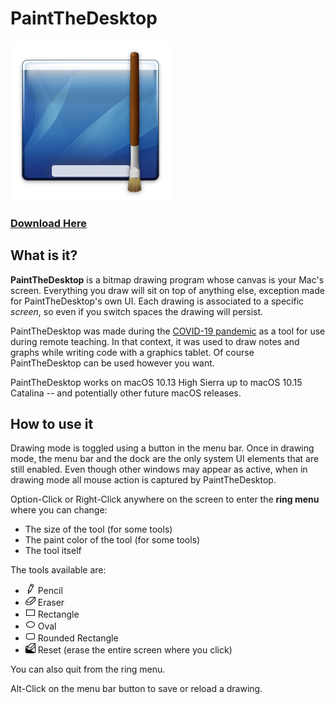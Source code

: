 # PaintTheDesktop

<img src="PaintTheDesktop/Assets.xcassets/AppIcon.appiconset/AppIcon_2_512.png" width=256>

### **[Download Here](https://github.com/shysaur/PaintTheDesktop/releases)**

## What is it?

**PaintTheDesktop** is a bitmap drawing program whose canvas is your Mac's screen.
Everything you draw will sit on top of anything else, exception made for PaintTheDesktop's own UI.
Each drawing is associated to a specific *screen*, so even if you switch spaces
the drawing will persist.

PaintTheDesktop was made during the [COVID-19 pandemic](https://en.wikipedia.org/wiki/COVID-19_pandemic)
as a tool for use during remote teaching. In that context, it was used to draw notes 
and graphs while writing code with a graphics tablet. Of course PaintTheDesktop can be used
however you want.

PaintTheDesktop works on macOS 10.13 High Sierra up to macOS 10.15 Catalina -- and potentially
other future macOS releases.

## How to use it

Drawing mode is toggled using a button in the menu bar. Once in drawing
mode, the menu bar and the dock are the only system UI elements that are still
enabled. Even though other windows may appear as active, when in drawing mode
all mouse action is captured by PaintTheDesktop.

Option-Click or Right-Click anywhere on the screen to enter the **ring menu** where you can
change:

 - The size of the tool (for some tools)
 - The paint color of the tool (for some tools)
 - The tool itself
 
The tools available are:

 - <img src="PaintTheDesktop/Assets.xcassets/PTDToolIconPencil.imageset/PTDToolIconPencil@2x-1.png" width=16> Pencil
 - <img src="PaintTheDesktop/Assets.xcassets/PTDToolIconEraser.imageset/PTDToolIconEraser@2x-1.png" width=16> Eraser
 - <img src="PaintTheDesktop/Assets.xcassets/PTDToolIconRectangle.imageset/PTDToolIconRectangle@2x-1.png" width=16> Rectangle
 - <img src="PaintTheDesktop/Assets.xcassets/PTDToolIconOval.imageset/PTDToolIconOval@2x-1.png" width=16> Oval
 - <img src="PaintTheDesktop/Assets.xcassets/PTDToolIconRoundRect.imageset/PTDToolIconRoundRect@2x-1.png" width=16> Rounded Rectangle
 - <img src="PaintTheDesktop/Assets.xcassets/PTDToolIconReset.imageset/PTDToolIconReset@2x-1.png" width=16> Reset (erase the entire screen where you click)
 
You can also quit from the ring menu.
 
Alt-Click on the menu bar button to save or reload a drawing.
